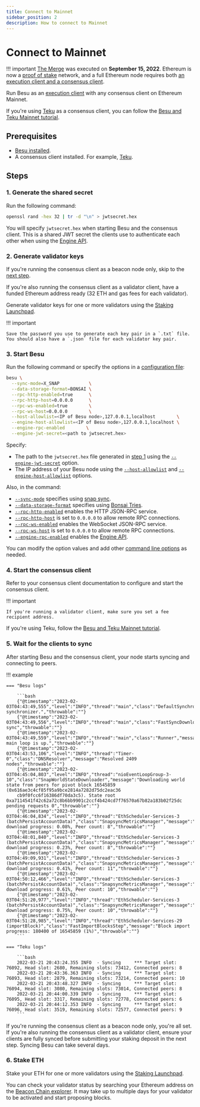 ```yaml
---
title: Connect to Mainnet
sidebar_position: 2
description: How to connect to Mainnet
---
```


# Connect to Mainnet

!!! important [The Merge](../../concepts/the-merge.md) was executed on **September 15, 2022**. Ethereum is now a [proof of stake](../../concepts/proof-of-stake/index.md) network, and a full Ethereum node requires both [an execution client and a consensus client](../../concepts/the-merge.md#execution-and-consensus-clients).

Run Besu as an [execution client](../../concepts/the-merge.md#execution-clients) with any consensus client on Ethereum Mainnet.

If you're using [Teku] as a consensus client, you can follow the [Besu and Teku Mainnet tutorial](../../tutorials/besu-teku-mainnet.md).

## Prerequisites

- [Besu installed](../install/binary-distribution.md).
- A consensus client installed. For example, [Teku](https://docs.teku.consensys.net/en/latest/).

## Steps

### 1. Generate the shared secret

Run the following command:

```bash
openssl rand -hex 32 | tr -d "\n" > jwtsecret.hex
```

You will specify `jwtsecret.hex` when starting Besu and the consensus client. This is a shared JWT secret the clients use to authenticate each other when using the [Engine API](../../how-to/use-engine-api.md).

### 2. Generate validator keys

If you're running the consensus client as a beacon node only, skip to the [next step](#3-start-besu).

If you're also running the consensus client as a validator client, have a funded Ethereum address ready (32 ETH and gas fees for each validator).

Generate validator keys for one or more validators using the [Staking Launchpad](https://launchpad.ethereum.org/en/).

!!! important

    Save the password you use to generate each key pair in a `.txt` file.
    You should also have a `.json` file for each validator key pair.

### 3. Start Besu

Run the following command or specify the options in a [configuration file](../../how-to/configuration-file.md):

```bash
besu \
  --sync-mode=X_SNAP           \
  --data-storage-format=BONSAI \
  --rpc-http-enabled=true      \
  --rpc-http-host=0.0.0.0      \
  --rpc-ws-enabled=true        \
  --rpc-ws-host=0.0.0.0        \
  --host-allowlist=<IP of Besu node>,127.0.0.1,localhost        \
  --engine-host-allowlist=<IP of Besu node>,127.0.0.1,localhost \
  --engine-rpc-enabled        \
  --engine-jwt-secret=<path to jwtsecret.hex>
```

Specify:

- The path to the `jwtsecret.hex` file generated in [step 1](#1-generate-the-shared-secret) using the [`--engine-jwt-secret`](../../reference/cli/options.md#engine-jwt-secret) option.
- The IP address of your Besu node using the [`--host-allowlist`](../../reference/cli/options.md#host-allowlist) and [`--engine-host-allowlist`](../../reference/cli/options.md#engine-host-allowlist) options.

Also, in the command:

- [`--sync-mode`](../../reference/cli/options.md#sync-mode) specifies using [snap sync](sync-node.md#snap-synchronization).
- [`--data-storage-format`](../../reference/cli/options.md#data-storage-format) specifies using [Bonsai Tries](../../concepts/data-storage-formats.md#bonsai-tries).
- [`--rpc-http-enabled`](../../reference/cli/options.md#rpc-http-enabled) enables the HTTP JSON-RPC service.
- [`--rpc-http-host`](../../reference/cli/options.md#rpc-http-host) is set to `0.0.0.0` to allow remote RPC connections.
- [`--rpc-ws-enabled`](../../reference/cli/options.md#rpc-ws-enabled) enables the WebSocket JSON-RPC service.
- [`--rpc-ws-host`](../../reference/cli/options.md#rpc-ws-host) is set to `0.0.0.0` to allow remote RPC connections.
- [`--engine-rpc-enabled`](../../reference/cli/options.md#engine-rpc-enabled) enables the [Engine API](../../reference/engine-api/index.md).

You can modify the option values and add other [command line options](../../reference/cli/options.md) as needed.

### 4. Start the consensus client

Refer to your consensus client documentation to configure and start the consensus client.

!!! important

    If you're running a validator client, make sure you set a fee recipient address.

If you're using Teku, follow the [Besu and Teku Mainnet tutorial](../../tutorials/besu-teku-mainnet.md#5-start-teku).

### 5. Wait for the clients to sync

After starting Besu and the consensus client, your node starts syncing and connecting to peers.

!!! example

    === "Besu logs"

        ```bash
        {"@timestamp":"2023-02-03T04:43:49,555","level":"INFO","thread":"main","class":"DefaultSynchronizer","message":"Starting synchronizer.","throwable":""}
        {"@timestamp":"2023-02-03T04:43:49,556","level":"INFO","thread":"main","class":"FastSyncDownloader","message":"Starting sync","throwable":""}
        {"@timestamp":"2023-02-03T04:43:49,559","level":"INFO","thread":"main","class":"Runner","message":"Ethereum main loop is up.","throwable":""}
        {"@timestamp":"2023-02-03T04:43:53,106","level":"INFO","thread":"Timer-0","class":"DNSResolver","message":"Resolved 2409 nodes","throwable":""}
        {"@timestamp":"2023-02-03T04:45:04,803","level":"INFO","thread":"nioEventLoopGroup-3-10","class":"SnapWorldStateDownloader","message":"Downloading world state from peers for pivot block 16545859 (0x616ae3c4cf85f95a9bce2814a7282d75dc2eac36
        cb9f0fcc6f16386df70da3c5). State root 0xa7114541f42c62a72c8b6bb9901c2ccf4b424cd7f76570a67b82a183b02f25dc pending requests 0","throwable":""}
        {"@timestamp":"2023-02-03T04:46:04,834","level":"INFO","thread":"EthScheduler-Services-3 (batchPersistAccountData)","class":"SnapsyncMetricsManager","message":"Worldstate download progress: 0.08%, Peer count: 8","throwable":""}
        {"@timestamp":"2023-02-03T04:48:01,840","level":"INFO","thread":"EthScheduler-Services-3 (batchPersistAccountData)","class":"SnapsyncMetricsManager","message":"Worldstate download progress: 0.23%, Peer count: 8","throwable":""}
        {"@timestamp":"2023-02-03T04:49:09,931","level":"INFO","thread":"EthScheduler-Services-3 (batchPersistAccountData)","class":"SnapsyncMetricsManager","message":"Worldstate download progress: 0.41%, Peer count: 11","throwable":""}
        {"@timestamp":"2023-02-03T04:50:12,466","level":"INFO","thread":"EthScheduler-Services-3 (batchPersistAccountData)","class":"SnapsyncMetricsManager","message":"Worldstate download progress: 0.61%, Peer count: 10","throwable":""}
        {"@timestamp":"2023-02-03T04:51:20,977","level":"INFO","thread":"EthScheduler-Services-3 (batchPersistAccountData)","class":"SnapsyncMetricsManager","message":"Worldstate download progress: 0.75%, Peer count: 10","throwable":""}
        {"@timestamp":"2023-02-03T04:51:28,985","level":"INFO","thread":"EthScheduler-Services-29 (importBlock)","class":"FastImportBlocksStep","message":"Block import progress: 180400 of 16545859 (1%)","throwable":""}
        ```

    === "Teku logs"

        ```bash
        2022-03-21 20:43:24.355 INFO  - Syncing     *** Target slot: 76092, Head slot: 2680, Remaining slots: 73412, Connected peers: 8
        2022-03-21 20:43:36.363 INFO  - Syncing     *** Target slot: 76093, Head slot: 2879, Remaining slots: 73214, Connected peers: 10
        2022-03-21 20:43:48.327 INFO  - Syncing     *** Target slot: 76094, Head slot: 3080, Remaining slots: 73014, Connected peers: 8
        2022-03-21 20:44:00.339 INFO  - Syncing     *** Target slot: 76095, Head slot: 3317, Remaining slots: 72778, Connected peers: 6
        2022-03-21 20:44:12.353 INFO  - Syncing     *** Target slot: 76096, Head slot: 3519, Remaining slots: 72577, Connected peers: 9
        ```

If you're running the consensus client as a beacon node only, you're all set. If you're also running the consensus client as a validator client, ensure your clients are fully synced before submitting your staking deposit in the next step. Syncing Besu can take several days.

### 6. Stake ETH

Stake your ETH for one or more validators using the [Staking Launchpad](https://launchpad.ethereum.org/en/).

You can check your validator status by searching your Ethereum address on the [Beacon Chain explorer](https://beaconcha.in/). It may take up to multiple days for your validator to be activated and start proposing blocks.

<!-- links -->

[Teku]: https://docs.teku.consensys.net/en/stable/
